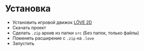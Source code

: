 # Установка
* Установить игровой движок [LÖVE 2D](https://love2d.org/)
* Скачать проект
* Сделать ```.zip``` архив из папки ```src``` (Без папок, только файлы)
* Поменять расширение с ```.zip``` на ```.love```
* Запустить

